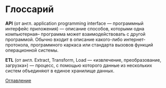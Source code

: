 # Глоссарий

**API** (от англ. application programming interface — программный интерфейс приложения) — описание способов, которыми одна компьютерная– программа может взаимодействовать с другой программой. Обычно входит в описание какого-либо интернет-протокола, программного каркаса или стандарта вызовов функций операционной системы.

**ETL** (от англ. Extract, Transform, Load — «извлечение, преобразование, загрузка») — процесс, с помощью которого данные из нескольких систем объединяют в единое хранилище данных.


[Оглавление](README.md)
